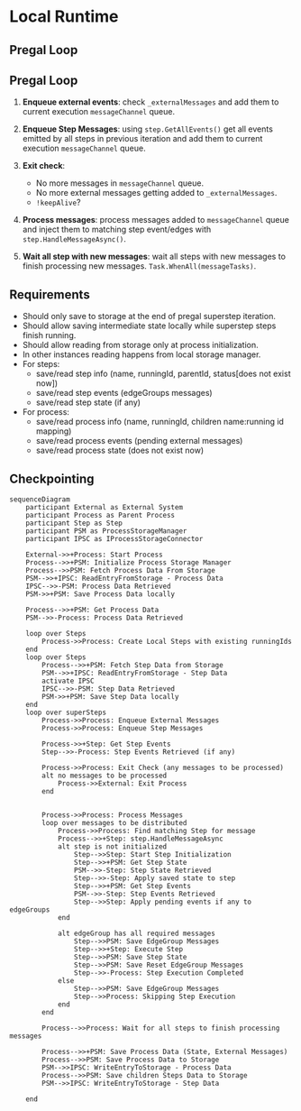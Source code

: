 ﻿# Local Runtime

## Pregal Loop

## Pregal Loop


1. **Enqueue external events**: check `_externalMessages` and add them to current execution `messageChannel` queue.
2. **Enqueue Step Messages**: using `step.GetAllEvents()` get all events emitted by all steps in previous iteration and add them to current execution `messageChannel` queue.
3. **Exit check**:
    - No more messages in `messageChannel` queue.
    - No more external messages getting added to `_externalMessages`.
    - `!keepAlive`?

4. **Process messages**: process messages added to `messageChannel` queue and inject them to matching step event/edges with `step.HandleMessageAsync()`.

5. **Wait all step with new messages**: wait all steps with new messages to finish processing new messages. `Task.WhenAll(messageTasks)`.

## Requirements

- Should only save to storage at the end of pregal superstep iteration.
- Should allow saving intermediate state locally while superstep steps finish running.
- Should allow reading from storage only at process initialization.
- In other instances reading happens from local storage manager.
- For steps:
    - save/read step info (name, runningId, parentId, status[does not exist now])
    - save/read step events (edgeGroups messages)
    - save/read step state (if any)
- For process:
    - save/read process info (name, runningId, children name:running id mapping)
    - save/read process events (pending external messages)
    - save/read process state (does not exist now)


## Checkpointing

```mermaid
sequenceDiagram  
    participant External as External System  
    participant Process as Parent Process  
    participant Step as Step  
    participant PSM as ProcessStorageManager  
    participant IPSC as IProcessStorageConnector  
  
    External->>+Process: Start Process
    Process-->>+PSM: Initialize Process Storage Manager
    Process-->>PSM: Fetch Process Data From Storage
    PSM-->>+IPSC: ReadEntryFromStorage - Process Data
    IPSC-->>-PSM: Process Data Retrieved
    PSM->>+PSM: Save Process Data locally

    Process-->>+PSM: Get Process Data
    PSM-->>-Process: Process Data Retrieved

    loop over Steps
        Process->>Process: Create Local Steps with existing runningIds
    end
    loop over Steps
        Process-->>+PSM: Fetch Step Data from Storage
        PSM-->>+IPSC: ReadEntryFromStorage - Step Data
        activate IPSC
        IPSC-->>-PSM: Step Data Retrieved
        PSM->>+PSM: Save Step Data locally
    end
    loop over superSteps
        Process->>Process: Enqueue External Messages
        Process->>Process: Enqueue Step Messages

        Process->>+Step: Get Step Events
        Step-->>-Process: Step Events Retrieved (if any)

        Process->>Process: Exit Check (any messages to be processed)
        alt no messages to be processed
            Process->>External: Exit Process
        end


        Process->>Process: Process Messages
        loop over messages to be distributed
            Process->>Process: Find matching Step for message
            Process-->>+Step: step.HandleMessageAsync
            alt step is not initialized
                Step-->>Step: Start Step Initialization
                Step-->>+PSM: Get Step State
                PSM-->>-Step: Step State Retrieved
                Step-->>-Step: Apply saved state to step
                Step-->>+PSM: Get Step Events
                PSM-->>-Step: Step Events Retrieved
                Step-->>Step: Apply pending events if any to edgeGroups
            end

            alt edgeGroup has all required messages
                Step-->>PSM: Save EdgeGroup Messages
                Step-->>+Step: Execute Step
                Step-->>PSM: Save Step State
                Step-->>PSM: Save Reset EdgeGroup Messages
                Step-->>-Process: Step Execution Completed
            else
                Step-->>PSM: Save EdgeGroup Messages
                Step-->>Process: Skipping Step Execution
            end
        end

        Process-->>Process: Wait for all steps to finish processing messages

        Process-->>+PSM: Save Process Data (State, External Messages)
        Process-->>PSM: Save Process Data to Storage
        PSM-->>IPSC: WriteEntryToStorage - Process Data
        Process-->>PSM: Save children Steps Data to Storage
        PSM-->>IPSC: WriteEntryToStorage - Step Data

    end


   
```